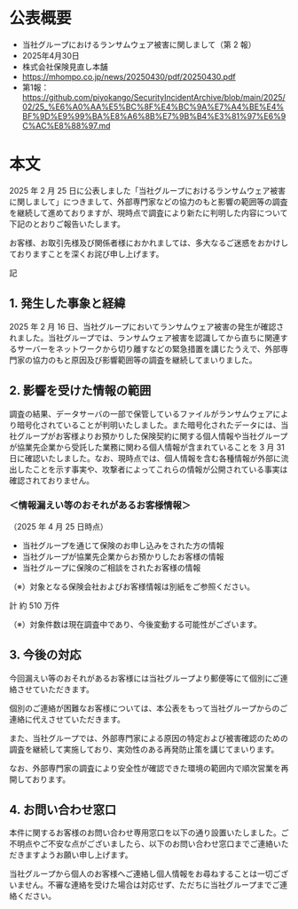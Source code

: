 # 公表概要
- 当社グループにおけるランサムウェア被害に関しまして（第 2 報）
- 2025年4月30日
- 株式会社保険見直し本舗
- https://mhompo.co.jp/news/20250430/pdf/20250430.pdf
- 第1報：https://github.com/piyokango/SecurityIncidentArchive/blob/main/2025/02/25_%E6%A0%AA%E5%BC%8F%E4%BC%9A%E7%A4%BE%E4%BF%9D%E9%99%BA%E8%A6%8B%E7%9B%B4%E3%81%97%E6%9C%AC%E8%88%97.md

# 本文
2025 年 2 月 25 日に公表しました「当社グループにおけるランサムウェア被害に関しまして」につきまして、外部専門家などの協力のもと影響の範囲等の調査を継続して進めておりますが、現時点で調査により新たに判明した内容について下記のとおりご報告いたします。

お客様、お取引先様及び関係者様におかれましては、多大なるご迷惑をおかけしておりますことを深くお詫び申し上げます。

記

## 1. 発生した事象と経緯
2025 年 2 月 16 日、当社グループにおいてランサムウェア被害の発生が確認されました。当社グループでは、ランサムウェア被害を認識してから直ちに関連するサーバーをネットワークから切り離すなどの緊急措置を講じたうえで、外部専門家の協力のもと原因及び影響範囲等の調査を継続してまいりました。

## 2. 影響を受けた情報の範囲
調査の結果、データサーバの一部で保管しているファイルがランサムウェアにより暗号化されていることが判明いたしました。また暗号化されたデータには、当社グループがお客様よりお預かりした保険契約に関する個人情報や当社グループが協業先企業から受託した業務に関わる個人情報が含まれていることを 3 月 31 日に確認いたしました。なお、現時点では、個人情報を含む各種情報が外部に流出したことを示す事実や、攻撃者によってこれらの情報が公開されている事実は確認されておりません。

### ＜情報漏えい等のおそれがあるお客様情報＞
（2025 年 4 月 25 日時点）
- 当社グループを通じて保険のお申し込みをされた方の情報
- 当社グループが協業先企業からお預かりしたお客様の情報
- 当社グループに保険のご相談をされたお客様の情報

（※）対象となる保険会社およびお客様情報は別紙をご参照ください。

計 約 510 万件

（※）対象件数は現在調査中であり、今後変動する可能性がございます。

## 3. 今後の対応
今回漏えい等のおそれがあるお客様には当社グループより郵便等にて個別にご連絡させていただきます。

個別のご連絡が困難なお客様については、本公表をもって当社グループからのご連絡に代えさせていただきます。

また、当社グループでは、外部専門家による原因の特定および被害確認のための調査を継続して実施しており、実効性のある再発防止策を講じてまいります。

なお、外部専門家の調査により安全性が確認できた環境の範囲内で順次営業を再開しております。

## 4. お問い合わせ窓口
本件に関するお客様のお問い合わせ専用窓口を以下の通り設置いたしました。ご不明点やご不安な点がございましたら、以下のお問い合わせ窓口までご連絡いただきますようお願い申し上げます。

当社グループから個人のお客様へご連絡し個人情報をお尋ねすることは一切ございません。不審な連絡を受けた場合は対応せず、ただちに当社グループまでご連絡ください。
